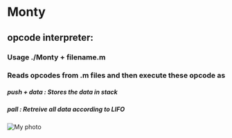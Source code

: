#                                           Monty

## opcode interpreter:
### Usage ./Monty + filename.m

### Reads opcodes from .m files and then execute these opcode as 
##### push + data : Stores the data in stack
##### pall : Retreive all data according to LIFO 
![My photo]([https://github.com/username/repository/blob/main/photo.png](https://github.com/Mohamedaley/monty/blob/main/DALL%C2%B7E%202024-10-18%2000.37.38%20-%20A%20more%20modern,%20futuristic%20logo%20for%20an%20opcode%20interpreter%20named%20'Monty',%20emphasizing%20its%20functionality%20of%20reading%20and%20executing%20commands%20from%20a%20file.%20T.jpg?raw=true))
